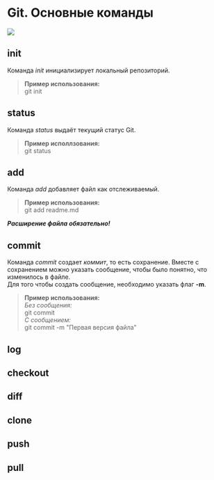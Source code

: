 # Git. Основные команды
![](https://git-scm.com/images/logos/2color-lightbg@2x.png)
## init
Команда *init* инициализирует локальный репозиторий.  
>**Пример использования:**  
git init
## status
Команда *status* выдаёт текущий статус Git.
> **Пример исполлзования:**  
git status
## add
Команда *add* добавляет файл как отслеживаемый.
>**Пример использования:**  
git add readme.md
>
***Расширение файла обязательно!***
## commit
Команда *commit* создает *коммит*, то есть сохранение. Вместе с сохранением можно указать сообщение, чтобы было понятно, что изменилось в файле.  
Для того чтобы создать сообщение, необходимо указать флаг **-m**.
>**Пример использования:**  
*Без сообщения:*  
git commit  
*С сообщением:*  
git commit -m "Первая версия файла"
## log
## checkout
## diff
## clone
## push
## pull